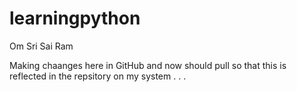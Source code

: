 # learningpython

Om Sri Sai Ram

Making chaanges here in GitHub and now should pull so that this is reflected in the repsitory on my system . . .
